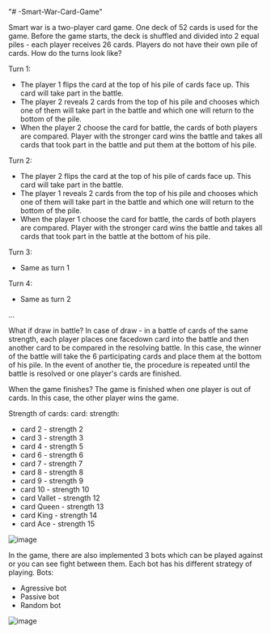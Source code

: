 "# -Smart-War-Card-Game" 

Smart war is a two-player card game. One deck of 52 cards is used for the game. 
Before the game starts, the deck is shuffled and divided into 2 equal piles - each player receives 26 cards.
Players do not have their own pile of cards. How do the turns look like?

Turn 1:
- The player 1 flips the card at the top of his pile of cards face up. This card will take part in the battle. 
- The player 2 reveals 2 cards from the top of his pile and chooses which one of them will take part in the battle and which one will return to the bottom of the pile.
- When the player 2 choose the card for battle, the cards of both players are compared. Player with the stronger card wins the battle and takes all cards that took part in the battle and put them at the bottom of his pile.

Turn 2:
- The player 2 flips the card at the top of his pile of cards face up. This card will take part in the battle. 
- The player 1 reveals 2 cards from the top of his pile and chooses which one of them will take part in the battle and which one will return to the bottom of the pile.
- When the player 1 choose the card for battle, the cards of both players are compared. Player with the stronger card wins the battle and takes all cards that took part in the battle at the bottom of his pile.

Turn 3:
- Same as turn 1

Turn 4:
- Same as turn 2

...

What if draw in battle?
In case of draw - in a battle of cards of the same strength, each player places one facedown card into the battle and then another card to be compared in the resolving battle. 
In this case, the winner of the battle will take the 6 participating cards and place them at the bottom of his pile. 
In the event of another tie, the procedure is repeated until the battle is resolved or one player's cards are finished. 

When the game finishes?
The game is finished when one player is out of cards. In this case, the other player wins the game.

Strength of cards:
card:            strength:
- card 2         - strength 2
- card 3         - strength 3
- card 4         - strength 5
- card 6         - strength 6
- card 7         - strength 7
- card 8         - strength 8
- card 9         - strength 9
- card 10        - strength 10
- card Vallet    - strength 12
- card Queen     - strength 13
- card King      - strength 14
- card Ace       - strength 15


![image](https://user-images.githubusercontent.com/34386661/155803672-e1dd29cb-a91b-4598-9c3d-47548fd50a31.png)


In the game, there are also implemented 3 bots which can be played against or you can see fight between them.
Each bot has his different strategy of playing.
Bots:
- Agressive bot
- Passive bot
- Random bot

![image](https://user-images.githubusercontent.com/34386661/155804012-c1d0521a-a7cb-4298-858a-70786650c219.png)





